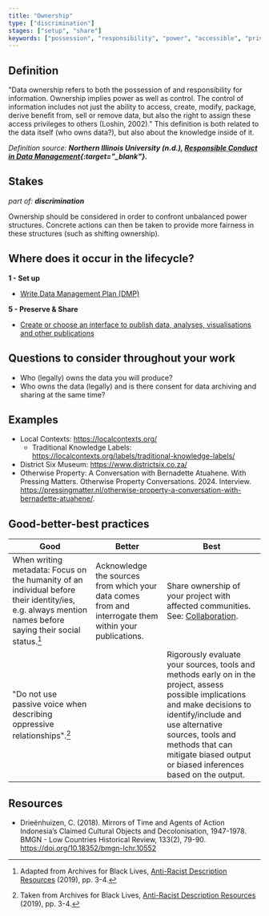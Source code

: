 ```yaml
---
title: "Ownership"
type: ["discrimination"]
stages: ["setup", "share"]
keywords: ["possession", "responsibility", "power", "accessible", "privilege", "oppression"]
---
```


## Definition
"Data ownership refers to both the possession of and responsibility for information. Ownership implies power as well as control. The control of information includes not just the ability to access, create, modify, package, derive benefit from, sell or remove data, but also the right to assign these access privileges to others (Loshin, 2002)."
This definition is both related to the data itself (who owns data?), but also about the knowledge inside of it. 

_Definition source: **Northern Illinois University (n.d.), [Responsible Conduct in Data Management](https://ori.hhs.gov/education/products/n_illinois_u/datamanagement/dotopic.html){:target="_blank"}.**_ 

## Stakes
_part of: **discrimination**_

Ownership should be considered in order to confront unbalanced power structures. Concrete actions can then be taken to provide more fairness in these structures (such as shifting ownership).  

## Where does it occur in the lifecycle?

**1 - Set up**

- [Write Data Management Plan (DMP)](/lifecycle/setup/#write-a-data-management-plan-dmp)

**5 - Preserve & Share**

- [Create or choose an interface to publish data, analyses, visualisations and other publications](/lifecycle/preserve-share/#create-or-choose-an-interface-to-publish-data-analyses-visualisations-and-other-publications)


## Questions to consider throughout your work
- Who (legally) owns the data you will produce?
- Who owns the data (legally) and is there consent for data archiving and sharing at the same time?

## Examples
- Local Contexts: https://localcontexts.org/ 
    - Traditional Knowledge Labels: https://localcontexts.org/labels/traditional-knowledge-labels/
- District Six Museum: https://www.districtsix.co.za/
- Otherwise Property: A Conversation with Bernadette Atuahene. With Pressing Matters. Otherwise Property Conversations. 2024. Interview. https://pressingmatter.nl/otherwise-property-a-conversation-with-bernadette-atuahene/.

## Good-better-best practices

| Good | Better | Best|
|---|---|---|
|When writing metadata: Focus on the humanity of an individual before their identity/ies, e.g. always mention names before saying their social status.[^1]| Acknowledge the sources from which your data comes from and interrogate them within your publications.| Share ownership of your project with affected communities. See: [Collaboration](../collaboration).|
|"Do not use passive voice when describing oppressive relationships".[^2] | | Rigorously evaluate your sources, tools and methods early on in the project, assess possible implications and make decisions to identify/include and use  alternative sources, tools and methods that can mitigate biased output or biased inferences based on the output.|

## Resources
- Drieënhuizen, C. (2018). Mirrors of Time and Agents of Action Indonesia’s Claimed Cultural Objects and Decolonisation, 1947-1978. BMGN - Low Countries Historical Review, 133(2), 79-90. https://doi.org/10.18352/bmgn-lchr.10552

[^1]: Adapted from Archives for Black Lives, <a href='https://archivesforblacklives.wordpress.com/wp-content/uploads/2019/10/ardr_final.pdf'>Anti-Racist Description Resources</a> (2019), pp. 3-4. 
[^2]: Taken from Archives for Black Lives, <a href='https://archivesforblacklives.wordpress.com/wp-content/uploads/2019/10/ardr_final.pdf'>Anti-Racist Description Resources</a> (2019), pp. 3-4.
 